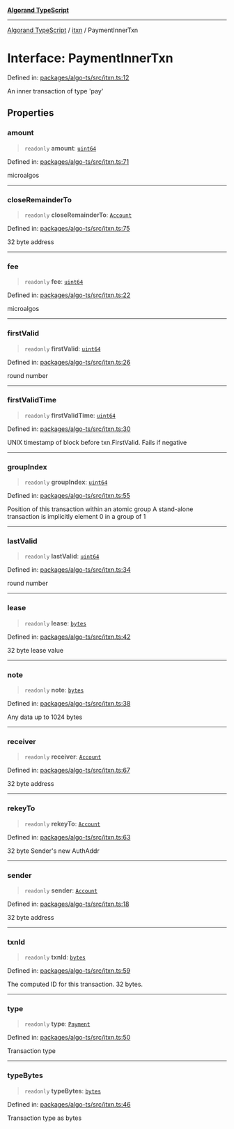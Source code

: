 [**Algorand TypeScript**](../../README.md)

***

[Algorand TypeScript](../../modules.md) / [itxn](../README.md) / PaymentInnerTxn

# Interface: PaymentInnerTxn

Defined in: [packages/algo-ts/src/itxn.ts:12](https://github.com/algorandfoundation/puya-ts/blob/main/packages/algo-ts/src/itxn.ts#L12)

An inner transaction of type 'pay'

## Properties

### amount

> `readonly` **amount**: [`uint64`](../../index/type-aliases/uint64.md)

Defined in: [packages/algo-ts/src/itxn.ts:71](https://github.com/algorandfoundation/puya-ts/blob/main/packages/algo-ts/src/itxn.ts#L71)

microalgos

***

### closeRemainderTo

> `readonly` **closeRemainderTo**: [`Account`](../../index/type-aliases/Account.md)

Defined in: [packages/algo-ts/src/itxn.ts:75](https://github.com/algorandfoundation/puya-ts/blob/main/packages/algo-ts/src/itxn.ts#L75)

32 byte address

***

### fee

> `readonly` **fee**: [`uint64`](../../index/type-aliases/uint64.md)

Defined in: [packages/algo-ts/src/itxn.ts:22](https://github.com/algorandfoundation/puya-ts/blob/main/packages/algo-ts/src/itxn.ts#L22)

microalgos

***

### firstValid

> `readonly` **firstValid**: [`uint64`](../../index/type-aliases/uint64.md)

Defined in: [packages/algo-ts/src/itxn.ts:26](https://github.com/algorandfoundation/puya-ts/blob/main/packages/algo-ts/src/itxn.ts#L26)

round number

***

### firstValidTime

> `readonly` **firstValidTime**: [`uint64`](../../index/type-aliases/uint64.md)

Defined in: [packages/algo-ts/src/itxn.ts:30](https://github.com/algorandfoundation/puya-ts/blob/main/packages/algo-ts/src/itxn.ts#L30)

UNIX timestamp of block before txn.FirstValid. Fails if negative

***

### groupIndex

> `readonly` **groupIndex**: [`uint64`](../../index/type-aliases/uint64.md)

Defined in: [packages/algo-ts/src/itxn.ts:55](https://github.com/algorandfoundation/puya-ts/blob/main/packages/algo-ts/src/itxn.ts#L55)

Position of this transaction within an atomic group
A stand-alone transaction is implicitly element 0 in a group of 1

***

### lastValid

> `readonly` **lastValid**: [`uint64`](../../index/type-aliases/uint64.md)

Defined in: [packages/algo-ts/src/itxn.ts:34](https://github.com/algorandfoundation/puya-ts/blob/main/packages/algo-ts/src/itxn.ts#L34)

round number

***

### lease

> `readonly` **lease**: [`bytes`](../../index/type-aliases/bytes.md)

Defined in: [packages/algo-ts/src/itxn.ts:42](https://github.com/algorandfoundation/puya-ts/blob/main/packages/algo-ts/src/itxn.ts#L42)

32 byte lease value

***

### note

> `readonly` **note**: [`bytes`](../../index/type-aliases/bytes.md)

Defined in: [packages/algo-ts/src/itxn.ts:38](https://github.com/algorandfoundation/puya-ts/blob/main/packages/algo-ts/src/itxn.ts#L38)

Any data up to 1024 bytes

***

### receiver

> `readonly` **receiver**: [`Account`](../../index/type-aliases/Account.md)

Defined in: [packages/algo-ts/src/itxn.ts:67](https://github.com/algorandfoundation/puya-ts/blob/main/packages/algo-ts/src/itxn.ts#L67)

32 byte address

***

### rekeyTo

> `readonly` **rekeyTo**: [`Account`](../../index/type-aliases/Account.md)

Defined in: [packages/algo-ts/src/itxn.ts:63](https://github.com/algorandfoundation/puya-ts/blob/main/packages/algo-ts/src/itxn.ts#L63)

32 byte Sender's new AuthAddr

***

### sender

> `readonly` **sender**: [`Account`](../../index/type-aliases/Account.md)

Defined in: [packages/algo-ts/src/itxn.ts:18](https://github.com/algorandfoundation/puya-ts/blob/main/packages/algo-ts/src/itxn.ts#L18)

32 byte address

***

### txnId

> `readonly` **txnId**: [`bytes`](../../index/type-aliases/bytes.md)

Defined in: [packages/algo-ts/src/itxn.ts:59](https://github.com/algorandfoundation/puya-ts/blob/main/packages/algo-ts/src/itxn.ts#L59)

The computed ID for this transaction. 32 bytes.

***

### type

> `readonly` **type**: [`Payment`](../../index/enumerations/TransactionType.md#payment)

Defined in: [packages/algo-ts/src/itxn.ts:50](https://github.com/algorandfoundation/puya-ts/blob/main/packages/algo-ts/src/itxn.ts#L50)

Transaction type

***

### typeBytes

> `readonly` **typeBytes**: [`bytes`](../../index/type-aliases/bytes.md)

Defined in: [packages/algo-ts/src/itxn.ts:46](https://github.com/algorandfoundation/puya-ts/blob/main/packages/algo-ts/src/itxn.ts#L46)

Transaction type as bytes
